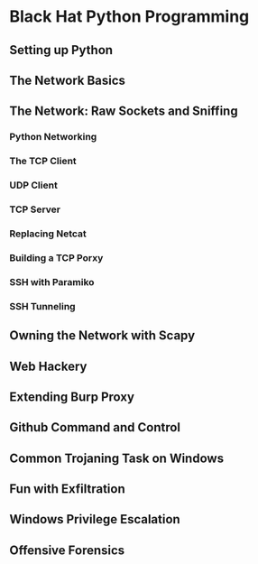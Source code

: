 # Black Hat Python Programming


## Setting up Python


## The Network Basics



## The Network: Raw Sockets and Sniffing

### Python Networking 

### The TCP Client


### UDP Client


### TCP Server


### Replacing Netcat


### Building a TCP Porxy


### SSH with Paramiko


### SSH Tunneling






## Owning the Network with Scapy


## Web Hackery


## Extending Burp Proxy


## Github Command and Control



## Common Trojaning Task on Windows


## Fun with Exfiltration


## Windows Privilege Escalation

## Offensive Forensics



